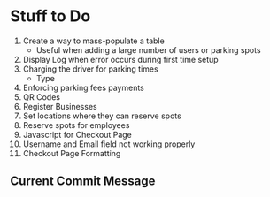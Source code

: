 # Stuff to Do

1. Create a way to mass-populate a table
    - Useful when adding a large number of users or parking spots
2. Display Log when error occurs during first time setup
3. Charging the driver for parking times
    - Type
4. Enforcing parking fees payments
5. QR Codes
6. Register Businesses
7. Set locations where they can reserve spots
8. Reserve spots for employees
9. Javascript for Checkout Page
10. Username and Email field not working properly
11. Checkout Page Formatting

## Current Commit Message
